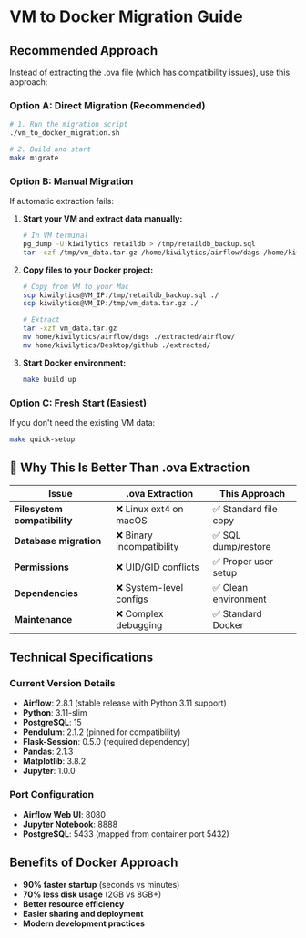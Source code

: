 #  VM to Docker Migration Guide

## Recommended Approach

Instead of extracting the .ova file (which has compatibility issues), use this approach:

### Option A: Direct Migration (Recommended)
```bash
# 1. Run the migration script
./vm_to_docker_migration.sh

# 2. Build and start
make migrate
```

### Option B: Manual Migration
If automatic extraction fails:

1. **Start your VM and extract data manually:**
   ```bash
   # In VM terminal
   pg_dump -U kiwilytics retaildb > /tmp/retaildb_backup.sql
   tar -czf /tmp/vm_data.tar.gz /home/kiwilytics/airflow/dags /home/kiwilytics/Desktop/github
   ```

2. **Copy files to your Docker project:**
   ```bash
   # Copy from VM to your Mac
   scp kiwilytics@VM_IP:/tmp/retaildb_backup.sql ./
   scp kiwilytics@VM_IP:/tmp/vm_data.tar.gz ./
   
   # Extract
   tar -xzf vm_data.tar.gz
   mv home/kiwilytics/airflow/dags ./extracted/airflow/
   mv home/kiwilytics/Desktop/github ./extracted/
   ```

3. **Start Docker environment:**
   ```bash
   make build up
   ```

### Option C: Fresh Start (Easiest)
If you don't need the existing VM data:
```bash
make quick-setup
```

## 🔧 Why This Is Better Than .ova Extraction

| Issue | .ova Extraction | This Approach |
|-------|----------------|---------------|
| **Filesystem compatibility** | ❌ Linux ext4 on macOS | ✅ Standard file copy |
| **Database migration** | ❌ Binary incompatibility | ✅ SQL dump/restore |
| **Permissions** | ❌ UID/GID conflicts | ✅ Proper user setup |
| **Dependencies** | ❌ System-level configs | ✅ Clean environment |
| **Maintenance** | ❌ Complex debugging | ✅ Standard Docker |

## Technical Specifications

### Current Version Details
- **Airflow**: 2.8.1 (stable release with Python 3.11 support)
- **Python**: 3.11-slim
- **PostgreSQL**: 15
- **Pendulum**: 2.1.2 (pinned for compatibility)
- **Flask-Session**: 0.5.0 (required dependency)
- **Pandas**: 2.1.3
- **Matplotlib**: 3.8.2
- **Jupyter**: 1.0.0

### Port Configuration
- **Airflow Web UI**: 8080
- **Jupyter Notebook**: 8888
- **PostgreSQL**: 5433 (mapped from container port 5432)

## Benefits of Docker Approach

- **90% faster startup** (seconds vs minutes)
- **70% less disk usage** (2GB vs 8GB+)
- **Better resource efficiency**
- **Easier sharing and deployment**
- **Modern development practices**
